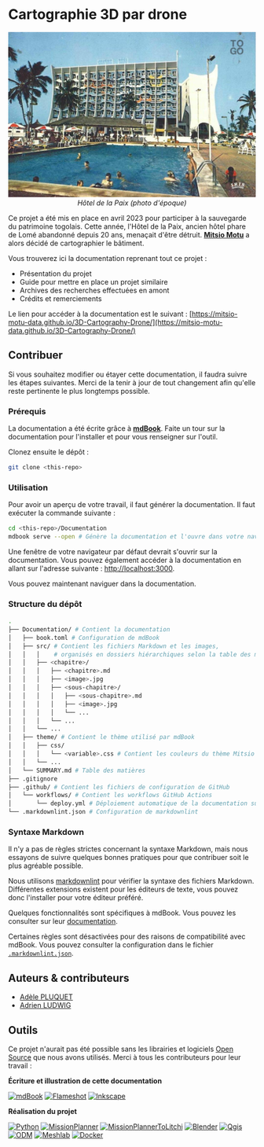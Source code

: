 # Cartographie 3D par drone

<p align=center>
    <img src="./Documentation/src/introduction/presentation_projet/hdp_original_picture.jpg" width=600/><br>
    <em>Hôtel de la Paix (photo d'époque)</em>
</p>

Ce projet a été mis en place en avril 2023 pour participer à la sauvegarde du patrimoine togolais. Cette année, l'Hôtel de la Paix, ancien hôtel phare de Lomé abandonné depuis 20 ans, menaçait d'être détruit. **[Mitsio Motu](https://www.mitsiomotu.com/)** a alors décidé de cartographier le bâtiment.

Vous trouverez ici la documentation reprenant tout ce projet : 
- Présentation du projet
- Guide pour mettre en place un projet similaire
- Archives des recherches effectuées en amont
- Crédits et remerciements

Le lien pour accéder à la documentation est le suivant : [https://mitsio-motu-data.github.io/3D-Cartography-Drone/](https://mitsio-motu-data.github.io/3D-Cartography-Drone/)

## Contribuer

Si vous souhaitez modifier ou étayer cette documentation, il faudra suivre les étapes suivantes. Merci de la tenir à jour de tout changement afin qu'elle reste pertinente le plus longtemps possible.

### Prérequis

La documentation a été écrite grâce à [**mdBook**](https://rust-lang.github.io/mdBook/). Faite un tour sur la documentation pour l'installer et pour vous renseigner sur l'outil.

Clonez ensuite le dépôt :
```bash
git clone <this-repo>
```

### Utilisation

Pour avoir un aperçu de votre travail, il faut générer la documentation. Il faut exécuter la commande suivante :

```bash
cd <this-repo>/Documentation
mdbook serve --open # Génère la documentation et l'ouvre dans votre navigateur
```

Une fenêtre de votre navigateur par défaut devrait s'ouvrir sur la documentation.
Vous pouvez également accéder à la documentation en allant sur l'adresse suivante : [http://localhost:3000](http://localhost:3000).

Vous pouvez maintenant naviguer dans la documentation.

### Structure du dépôt

```sh
.
├── Documentation/ # Contient la documentation
│   ├── book.toml # Configuration de mdBook
│   ├── src/ # Contient les fichiers Markdown et les images,
│   │   │    # organisés en dossiers hiérarchiques selon la table des matières
│   │   ├── <chapitre>/
│   │   │   ├── <chapitre>.md
│   │   │   ├── <image>.jpg
│   │   │   ├── <sous-chapitre>/
│   │   │   │   ├── <sous-chapitre>.md
│   │   │   │   ├── <image>.jpg
│   │   │   │   └── ...
│   │   │   └── ...
│   │   └── ...
│   ├── theme/ # Contient le thème utilisé par mdBook
│   │   ├── css/
│   │   │   └── <variable>.css # Contient les couleurs du thème Mitsio Motu
│   │   └── ...
│   └── SUMMARY.md # Table des matières
├── .gitignore
├── .github/ # Contient les fichiers de configuration de GitHub
│   └── workflows/ # Contient les workflows GitHub Actions
│       └── deploy.yml # Déploiement automatique de la documentation sur GitHub Pages
└── .markdownlint.json # Configuration de markdownlint
```

### Syntaxe Markdown

Il n'y a pas de règles strictes concernant la syntaxe Markdown,
mais nous essayons de suivre quelques bonnes pratiques pour que contribuer soit le plus agréable possible.

Nous utilisons [markdownlint](https://github.com/DavidAnson/markdownlint) pour vérifier la syntaxe des fichiers Markdown.
Différentes extensions existent pour les éditeurs de texte,
vous pouvez donc l'installer pour votre éditeur préféré.

Quelques fonctionnalités sont spécifiques à mdBook. Vous pouvez les consulter sur leur [documentation](https://rust-lang.github.io/mdBook/format/markdown.html).

Certaines règles sont désactivées pour des raisons de compatibilité avec mdBook.
Vous pouvez consulter la configuration dans le fichier [`.markdownlint.json`](.markdownlint.json).

## Auteurs & contributeurs

- [Adèle PLUQUET](https://github.com/apluquet)
- [Adrien LUDWIG](https://linktr.ee/adrien.ludwig)

## Outils

Ce projet n'aurait pas été possible sans les librairies et logiciels [Open Source](https://opensource.com/resources/what-open-source#:~:text=The%20term%20open%20source%20refers,approach%20to%20creating%20computer%20programs.) que nous avons utilisés. Merci à tous les contributeurs pour leur travail :

**Écriture et illustration de cette documentation**

[![mdBook](https://img.shields.io/badge/-mdBook-000000?logo=mbBook&logoColor=white&style=for-the-badge)](https://rust-lang.github.io/mdBook/)
[![Flameshot](https://img.shields.io/badge/-Flameshot-660081?logo=logoColor=white&style=for-the-badge)](https://flameshot.org/)
[![Inkscape](https://img.shields.io/badge/-Inkscape-000000?logo=Inkscape&logoColor=white&style=for-the-badge)](https://inkscape.org/fr/)

**Réalisation du projet**

[![Python](https://img.shields.io/badge/-Python-3776AB?logo=Python&logoColor=white&style=for-the-badge)](https://www.python.org/)
[![MissionPlanner](https://img.shields.io/badge/-Mission%20Planner-f9b232?logo=logoColor=white&style=for-the-badge)](https://ardupilot.org/planner/)
[![MissionPlannerToLitchi](https://img.shields.io/badge/-Mission%20Planner%20To%20Litchi-c6c6c6?logo=logoColor=white&style=for-the-badge)](https://github.com/YarostheLaunchpadder/MissionPlanner-to-Litchi)
[![Blender](https://img.shields.io/badge/-Blender-F5792A?logo=Blender&logoColor=white&style=for-the-badge)](https://www.blender.org/)
[![Qgis](https://img.shields.io/badge/-Qgis-589632?logo=Qgis&logoColor=white&style=for-the-badge)](https://www.qgis.org/fr/site/)
[![ODM](https://img.shields.io/badge/-Open%20Drone%20Map-f15a24?logo=logoColor=white&style=for-the-badge)](https://opendronemap.org/)
[![Meshlab](https://img.shields.io/badge/-Meshlab-a0cb8f?logo=logoColor=white&style=for-the-badge)](https://www.meshlab.net/)
[![Docker](https://img.shields.io/badge/docker-2496ED?style=for-the-badge&logo=docker&logoColor=white)](https://www.docker.com/)
